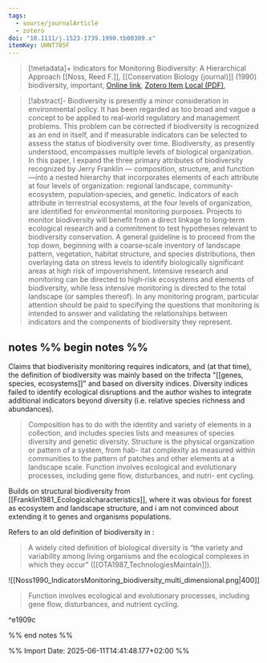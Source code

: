 ```yaml
---
tags:
  - source/journalArticle
  - zotero
doi: "10.1111/j.1523-1739.1990.tb00309.x"
itemKey: UHNT785F
---
```

>[!metadata]+
> Indicators for Monitoring Biodiversity: A Hierarchical Approach
> [[Noss, Reed F.]], 
> [[Conservation Biology (journal)]] (1990)
> biodiversity, important, 
> [Online link](https://conbio.onlinelibrary.wiley.com/doi/10.1111/j.1523-1739.1990.tb00309.x), [Zotero Item](zotero://select/library/items/UHNT785F),[Local (PDF)](file://C:/Users/aburg/Documents/references/zotero/storage/YP4FZD6M/Noss1990_IndicatorsMonitoring.pdf), 


>[!abstract]-
>Biodiversity is presently a minor consideration in environmental policy. It has been regarded as too broad and vague a concept to be applied to real‐world regulatory and management problems. This problem can be corrected if biodiversity is recognized as an end in itself, and if measurable indicators can be selected to assess the status of biodiversity over time. Biodiversity, as presently understood, encompasses multiple levels of biological organization. In this paper, I expand the three primary attributes of biodiversity recognized by Jerry Franklin — composition, structure, and function—into a nested hierarchy that incorporates elements of each attribute at four levels of organization: regional landscape, community‐ecosystem, population‐species, and genetic. Indicators of each attribute in terrestrial ecosystems, at the four levels of organization, are identified for environmental monitoring purposes. Projects to monitor biodiversity will benefit from a direct linkage to long‐term ecological research and a commitment to test hypotheses relevant to biodiversity conservation. A general guideline is to proceed from the top down, beginning with a coarse‐scale inventory of landscape pattern, vegetation, habitat structure, and species distributions, then overlaying data on stress levels to identify biologically significant areas at high risk of impoverishment. Intensive research and monitoring can be directed to high‐risk ecosystems and elements of biodiversity, while less intensive monitoring is directed to the total landscape (or samples thereof). In any monitoring program, particular attention should be paid to specifying the questions that monitoring is intended to answer and validating the relationships between indicators and the components of biodiversity they represent.

## notes %% begin notes %%
Claims that biodiverisity monitoring requires indicators, and (at that time), the definition of biodiversity was mainly based on the trifecta "[[genes, species, ecosystems]]" and based on diversity indices. Diversity indices failed to identify ecological disruptions and the author wishes to integrate additional indicators beyond diversity (i.e. relative species richness and abundances). 

> Composition has to do with the identity and variety of elements in a collection, and includes species lists and measures of species diversity and genetic diversity. Structure is the physical organization or pattern of a system, from hab- itat complexity as measured within communities to the pattern of patches and other elements at a landscape scale. Function involves ecological and evolutionary processes, including gene flow, disturbances, and nutri- ent cycling.

Builds on structural biodiversity from [[Franklin1981_Ecologicalcharacteristics]], where it was obvious for forest as ecosystem and landscape structure, and i am not convinced about extending it to genes and organisms populations. 

Refers to an old definition of biodiversity in :
> A widely cited definition of biological diversity is “the variety and variability among living organisms and the ecological complexes in which they occur” ([[OTA1987_TechnologiesMaintain]]).

![[Noss1990_IndicatorsMonitoring_biodiversity_multi_dimensional.png|400]]

> Function involves ecological and evolutionary processes, including gene flow, disturbances, and nutrient cycling.

^e1909c

%% end notes %%

%% Import Date: 2025-06-11T14:41:48.177+02:00 %%
